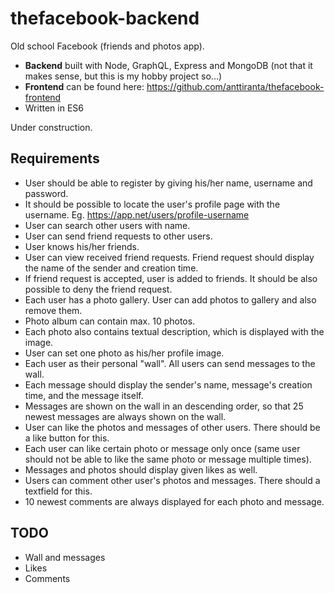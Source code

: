 # thefacebook-backend

Old school Facebook (friends and photos app). 

- **Backend** built with Node, GraphQL, Express and MongoDB (not that it makes sense, but this is my hobby project so...)
- **Frontend** can be found here: https://github.com/anttiranta/thefacebook-frontend
- Written in ES6

Under construction. 

## Requirements

- User should be able to register by giving his/her name, username and password. 
- It should be possible to locate the user's profile page with the username. Eg. https://app.net/users/profile-username
- User can search other users with name. 
- User can send friend requests to other users.
- User knows his/her friends.
- User can view received friend requests. Friend request should display the name of the sender and creation time.
- If friend request is accepted, user is added to friends. It should be also possible to deny the friend request.
- Each user has a photo gallery. User can add photos to gallery and also remove them. 
- Photo album can contain max. 10 photos.
- Each photo also contains textual description, which is displayed with the image.
- User can set one photo as his/her profile image. 
- Each user as their personal "wall". All users can send messages to the wall.
- Each message should display the sender's name, message's creation time, and the message itself. 
- Messages are shown on the wall in an descending order, so that 25 newest messages are always shown on the wall. 
- User can like the photos and messages of other users. There should be a like button for this. 
- Each user can like certain photo or message only once (same user should not be able to like the same photo or message multiple times).
- Messages and photos should display given likes as well. 
- Users can comment other user's photos and messages. There should a textfield for this. 
- 10 newest comments are always displayed for each photo and message. 

## TODO
- Wall and messages
- Likes 
- Comments
